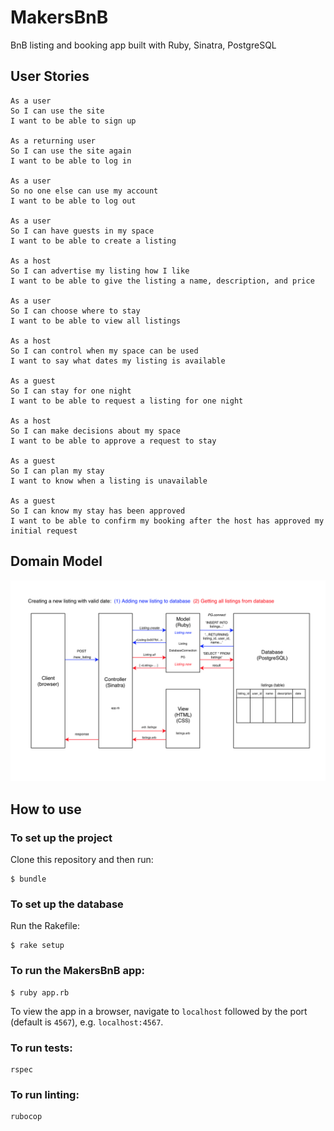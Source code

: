 # MakersBnB

BnB listing and booking app built with Ruby, Sinatra, PostgreSQL

## User Stories

```
As a user
So I can use the site
I want to be able to sign up

As a returning user
So I can use the site again
I want to be able to log in

As a user
So no one else can use my account
I want to be able to log out

As a user
So I can have guests in my space
I want to be able to create a listing

As a host
So I can advertise my listing how I like
I want to be able to give the listing a name, description, and price

As a user
So I can choose where to stay
I want to be able to view all listings

As a host
So I can control when my space can be used
I want to say what dates my listing is available

As a guest
So I can stay for one night
I want to be able to request a listing for one night

As a host
So I can make decisions about my space
I want to be able to approve a request to stay

As a guest
So I can plan my stay
I want to know when a listing is unavailable

As a guest
So I can know my stay has been approved
I want to be able to confirm my booking after the host has approved my initial request

```

## Domain Model
![domain model](./public/images/diagram2.png)

## How to use

### To set up the project

Clone this repository and then run:

```
$ bundle
```

### To set up the database

Run the Rakefile:

```
$ rake setup
```

### To run the MakersBnB app:

```
$ ruby app.rb
```

To view the app in a browser, navigate to `localhost` followed by the port (default is `4567`), e.g. `localhost:4567`.

### To run tests:

```
rspec
```

### To run linting:

```
rubocop
```
